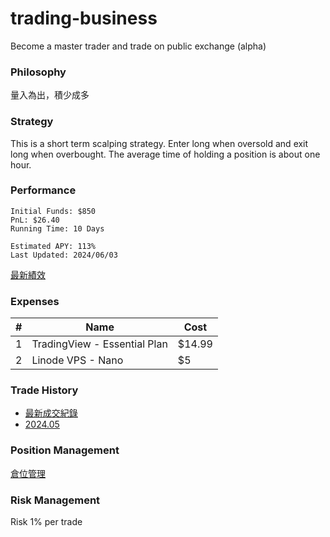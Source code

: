 # trading-business
Become a master trader and trade on public exchange (alpha)

### Philosophy
量入為出，積少成多

### Strategy
This is a short term scalping strategy. Enter long when oversold and exit long when overbought. The average time of holding a position is about one hour.

### Performance
```
Initial Funds: $850
PnL: $26.40
Running Time: 10 Days

Estimated APY: 113%
Last Updated: 2024/06/03
```
[最新績效](https://docs.google.com/spreadsheets/d/1-eOnb8Xh_RWWzwRVEhaiVXZTP-C3jyrj4s_SPub9SVc/edit?usp=sharing)

### Expenses
|#|Name|Cost|
|----|----|----|
|1|TradingView - Essential Plan|$14.99|
|2|Linode VPS - Nano|$5|

### Trade History
- [最新成交紀錄](https://docs.google.com/spreadsheets/d/1-eOnb8Xh_RWWzwRVEhaiVXZTP-C3jyrj4s_SPub9SVc/edit?usp=sharing)
- [2024.05](https://docs.google.com/spreadsheets/d/1toyMmuyC_YtagT3oWx_Rv0tGJx9nWzqYFJFua2w-n1Q/edit?usp=sharing)

### Position Management
[倉位管理](https://docs.google.com/spreadsheets/d/1x5ktN38_n81ZLtaP6qf01Ea2OUhCsEd_30t8ivblllE/edit?usp=sharing)

### Risk Management
Risk 1% per trade
